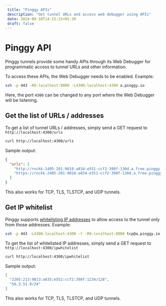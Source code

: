 ```yaml
---
 title: "Pinggy APIs" 
 description: "Get tunnel URLs and access web debugger using APIs"
 date: 2024-09-10T14:15:25+05:30 
 draft: false 
---
```


# Pinggy API

Pinggy tunnels provide some handy APIs through its Web Debugger for programmatic access to tunnel URLs and other information.

To access these APIs, the Web Debugger needs to be enabled. Example:



```bash
ssh -p 443 -R0:localhost:8000 -L4300:localhost:4300 a.pinggy.io
```

Here, the port `4300` can be changed to any port where the Web Debugger will be listening.


## Get the list of URLs / addresses

To get a list of tunnel URLs / addresses, simply send a GET request to `http://localhost:4300/urls`

```bash
curl http://localhost:4300/urls
```

Sample output:
```json
{
  "urls": [
    "http://rnckk-2405-201-9018-a834-e551-ccf2-398f-130d.a.free.pinggy.link",
    "https://rnckk-2405-201-9018-a834-e551-ccf2-398f-130d.a.free.pinggy.link"
  ]
}
```

This also works for TCP, TLS, TLSTCP, and UDP tunnels.

## Get IP whitelist

Pinggy supports [whitelisting IP addresses](/docs/http_tunnels/ip_whitelist/) to allow access to the tunnel only from those addresses. Example:


```bash
ssh -p 443 -L4300:localhost:4300 -t -R0:localhost:8000 tcp@a.pinggy.io \"w:2205:213:9013:a835:e552:ccf2:398f:1234/128,56.3.51.0/24\"
```

To get the list of whitelisted IP addresses, simply send a GET request to `http://localhost:4300/ipwhitelist`

```bash
curl http://localhost:4300/ipwhitelist
```

Sample output:
```json
[
  "2205:213:9013:a835:e552:ccf2:398f:1234/128",
  "56.3.51.0/24"
]
```

This also works for TCP, TLS, TLSTCP, and UDP tunnels.



